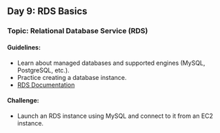 ## **Day 9: RDS Basics**
### Topic: Relational Database Service (RDS)
#### Guidelines:
- Learn about managed databases and supported engines (MySQL, PostgreSQL, etc.).
- Practice creating a database instance.
- [RDS Documentation](https://docs.aws.amazon.com/rds/index.html)

#### Challenge:
- Launch an RDS instance using MySQL and connect to it from an EC2 instance.